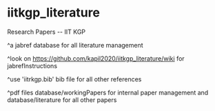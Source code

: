 # iitkgp_literature
Research Papers -- IIT KGP

^a jabref database for all literature management

^look on https://github.com/kapil2020/iitkgp_literature/wiki for jabrefInstructions

^use 'iitrkgp.bib' bib file for all other references

^pdf files database/workingPapers for internal paper management and database/literature for all other papers
